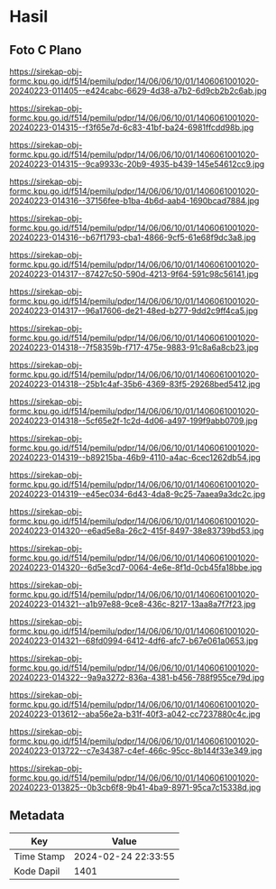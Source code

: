# Hasil

## Foto C Plano

https://sirekap-obj-formc.kpu.go.id/f514/pemilu/pdpr/14/06/06/10/01/1406061001020-20240223-011405--e424cabc-6629-4d38-a7b2-6d9cb2b2c6ab.jpg

https://sirekap-obj-formc.kpu.go.id/f514/pemilu/pdpr/14/06/06/10/01/1406061001020-20240223-014315--f3f65e7d-6c83-41bf-ba24-6981ffcdd98b.jpg

https://sirekap-obj-formc.kpu.go.id/f514/pemilu/pdpr/14/06/06/10/01/1406061001020-20240223-014315--9ca9933c-20b9-4935-b439-145e54612cc9.jpg

https://sirekap-obj-formc.kpu.go.id/f514/pemilu/pdpr/14/06/06/10/01/1406061001020-20240223-014316--37156fee-b1ba-4b6d-aab4-1690bcad7884.jpg

https://sirekap-obj-formc.kpu.go.id/f514/pemilu/pdpr/14/06/06/10/01/1406061001020-20240223-014316--b67f1793-cba1-4866-9cf5-61e68f9dc3a8.jpg

https://sirekap-obj-formc.kpu.go.id/f514/pemilu/pdpr/14/06/06/10/01/1406061001020-20240223-014317--87427c50-590d-4213-9f64-591c98c56141.jpg

https://sirekap-obj-formc.kpu.go.id/f514/pemilu/pdpr/14/06/06/10/01/1406061001020-20240223-014317--96a17606-de21-48ed-b277-9dd2c9ff4ca5.jpg

https://sirekap-obj-formc.kpu.go.id/f514/pemilu/pdpr/14/06/06/10/01/1406061001020-20240223-014318--7f58359b-f717-475e-9883-91c8a6a8cb23.jpg

https://sirekap-obj-formc.kpu.go.id/f514/pemilu/pdpr/14/06/06/10/01/1406061001020-20240223-014318--25b1c4af-35b6-4369-83f5-29268bed5412.jpg

https://sirekap-obj-formc.kpu.go.id/f514/pemilu/pdpr/14/06/06/10/01/1406061001020-20240223-014318--5cf65e2f-1c2d-4d06-a497-199f9abb0709.jpg

https://sirekap-obj-formc.kpu.go.id/f514/pemilu/pdpr/14/06/06/10/01/1406061001020-20240223-014319--b89215ba-46b9-4110-a4ac-6cec1262db54.jpg

https://sirekap-obj-formc.kpu.go.id/f514/pemilu/pdpr/14/06/06/10/01/1406061001020-20240223-014319--e45ec034-6d43-4da8-9c25-7aaea9a3dc2c.jpg

https://sirekap-obj-formc.kpu.go.id/f514/pemilu/pdpr/14/06/06/10/01/1406061001020-20240223-014320--e6ad5e8a-26c2-415f-8497-38e83739bd53.jpg

https://sirekap-obj-formc.kpu.go.id/f514/pemilu/pdpr/14/06/06/10/01/1406061001020-20240223-014320--6d5e3cd7-0064-4e6e-8f1d-0cb45fa18bbe.jpg

https://sirekap-obj-formc.kpu.go.id/f514/pemilu/pdpr/14/06/06/10/01/1406061001020-20240223-014321--a1b97e88-9ce8-436c-8217-13aa8a7f7f23.jpg

https://sirekap-obj-formc.kpu.go.id/f514/pemilu/pdpr/14/06/06/10/01/1406061001020-20240223-014321--68fd0994-6412-4df6-afc7-b67e061a0653.jpg

https://sirekap-obj-formc.kpu.go.id/f514/pemilu/pdpr/14/06/06/10/01/1406061001020-20240223-014322--9a9a3272-836a-4381-b456-788f955ce79d.jpg

https://sirekap-obj-formc.kpu.go.id/f514/pemilu/pdpr/14/06/06/10/01/1406061001020-20240223-013612--aba56e2a-b31f-40f3-a042-cc7237880c4c.jpg

https://sirekap-obj-formc.kpu.go.id/f514/pemilu/pdpr/14/06/06/10/01/1406061001020-20240223-013722--c7e34387-c4ef-466c-95cc-8b144f33e349.jpg

https://sirekap-obj-formc.kpu.go.id/f514/pemilu/pdpr/14/06/06/10/01/1406061001020-20240223-013825--0b3cb6f8-9b41-4ba9-8971-95ca7c15338d.jpg


## Metadata

| Key        | Value               |
| ---------- | ------------------- |
| Time Stamp | 2024-02-24 22:33:55 |
| Kode Dapil | 1401                |



